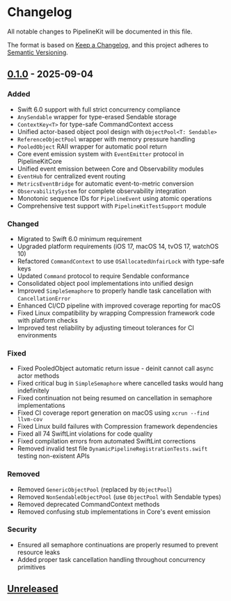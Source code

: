 # Changelog

All notable changes to PipelineKit will be documented in this file.

The format is based on [Keep a Changelog](https://keepachangelog.com/en/1.0.0/),
and this project adheres to [Semantic Versioning](https://semver.org/spec/v2.0.0.html).

## [0.1.0] - 2025-09-04

### Added
- Swift 6.0 support with full strict concurrency compliance
- `AnySendable` wrapper for type-erased Sendable storage
- `ContextKey<T>` for type-safe CommandContext access
- Unified actor-based object pool design with `ObjectPool<T: Sendable>`
- `ReferenceObjectPool` wrapper with memory pressure handling
- `PooledObject` RAII wrapper for automatic pool return
- Core event emission system with `EventEmitter` protocol in PipelineKitCore
- Unified event emission between Core and Observability modules
- `EventHub` for centralized event routing
- `MetricsEventBridge` for automatic event-to-metric conversion
- `ObservabilitySystem` for complete observability integration
- Monotonic sequence IDs for `PipelineEvent` using atomic operations
- Comprehensive test support with `PipelineKitTestSupport` module

### Changed
- Migrated to Swift 6.0 minimum requirement
- Upgraded platform requirements (iOS 17, macOS 14, tvOS 17, watchOS 10)
- Refactored `CommandContext` to use `OSAllocatedUnfairLock` with type-safe keys
- Updated `Command` protocol to require Sendable conformance
- Consolidated object pool implementations into unified design
- Improved `SimpleSemaphore` to properly handle task cancellation with `CancellationError`
- Enhanced CI/CD pipeline with improved coverage reporting for macOS
- Fixed Linux compatibility by wrapping Compression framework code with platform checks
- Improved test reliability by adjusting timeout tolerances for CI environments

### Fixed
- Fixed PooledObject automatic return issue - deinit cannot call async actor methods
- Fixed critical bug in `SimpleSemaphore` where cancelled tasks would hang indefinitely
- Fixed continuation not being resumed on cancellation in semaphore implementations
- Fixed CI coverage report generation on macOS using `xcrun --find llvm-cov`
- Fixed Linux build failures with Compression framework dependencies
- Fixed all 74 SwiftLint violations for code quality
- Fixed compilation errors from automated SwiftLint corrections
- Removed invalid test file `DynamicPipelineRegistrationTests.swift` testing non-existent APIs

### Removed
- Removed `GenericObjectPool` (replaced by `ObjectPool`)
- Removed `NonSendableObjectPool` (use `ObjectPool` with Sendable types)
- Removed deprecated CommandContext methods
- Removed confusing stub implementations in Core's event emission

### Security
- Ensured all semaphore continuations are properly resumed to prevent resource leaks
- Added proper task cancellation handling throughout concurrency primitives

## [Unreleased]

[Unreleased]: https://github.com/gifton/PipelineKit/compare/v0.1.0...HEAD
[0.1.0]: https://github.com/gifton/PipelineKit/releases/tag/v0.1.0
